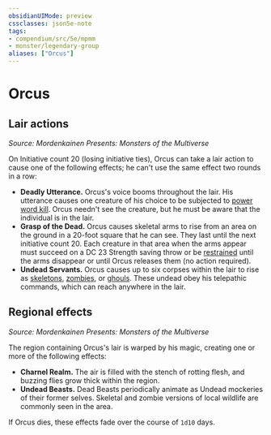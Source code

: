 ```yaml
---
obsidianUIMode: preview
cssclasses: json5e-note
tags:
- compendium/src/5e/mpmm
- monster/legendary-group
aliases: ["Orcus"]
---
```

# Orcus

## Lair actions
_Source: Mordenkainen Presents: Monsters of the Multiverse_

On Initiative count 20 (losing initiative ties), Orcus can take a lair action to cause one of the following effects; he can't use the same effect two rounds in a row:

- **Deadly Utterance.** Orcus's voice booms throughout the lair. His utterance causes one creature of his choice to be subjected to [power word kill](5E2014官方资源/spells/power-word-kill.md). Orcus needn't see the creature, but he must be aware that the individual is in the lair.  
- **Grasp of the Dead.** Orcus causes skeletal arms to rise from an area on the ground in a 20-foot square that he can see. They last until the next initiative count 20. Each creature in that area when the arms appear must succeed on a DC 23 Strength saving throw or be [restrained](5E2014官方资源/规则/conditions.md#restrained) until the arms disappear or until Orcus releases them (no action required).  
- **Undead Servants.** Orcus causes up to six corpses within the lair to rise as [skeletons](5E2014官方资源/bestiary/undead/skeleton.md), [zombies](5E2014官方资源/bestiary/undead/zombie.md), or [ghouls](5E2014官方资源/bestiary/undead/ghoul.md). These undead obey his telepathic commands, which can reach anywhere in the lair.  

## Regional effects
_Source: Mordenkainen Presents: Monsters of the Multiverse_

The region containing Orcus's lair is warped by his magic, creating one or more of the following effects:

- **Charnel Realm.** The air is filled with the stench of rotting flesh, and buzzing flies grow thick within the region.  
- **Undead Beasts.** Dead Beasts periodically animate as Undead mockeries of their former selves. Skeletal and zombie versions of local wildlife are commonly seen in the area.  

If Orcus dies, these effects fade over the course of `1d10` days.